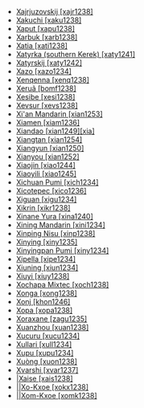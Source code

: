 - [Xajrjuzovskij [xajr1238]](tree/chuk1271/kamc1243/itel1242/xajr1238/md.ini)
- [Xakuchi [xaku1238]](tree/abkh1242/circ1239/adyg1241/xaku1238/md.ini)
- [Xaput [xapu1238]](tree/nakh1245/dagh1238/lezg1248/nucl1321/sout2753/kryt1240/xapu1238/md.ini)
- [Xarbuk [xarb1238]](tree/nakh1245/dagh1238/darg1242/darg1241/nort3280/muir1238/xarb1238/md.ini)
- [Xatia [xati1238]](tree/tuuu1241/huaa1247/lowe1407/xati1238/md.ini)
- [Xatyrka (southern Kerek) [xaty1241]](tree/chuk1271/chuk1272/kory1247/kere1280/xaty1241/md.ini)
- [Xatyrskij [xaty1242]](tree/chuk1271/chuk1272/chuk1273/xaty1242/md.ini)
- [Xazo [xazo1234]](tree/afro1255/cush1243/east2699/lowl1267/saho1245/saho1246/sout3314/xazo1234/md.ini)
- [Xenqenna [xenq1238]](tree/mand1469/west2780/samo1308/soni1257/soni1258/soni1259/xenq1238/md.ini)
- [Xeruã [bomf1238]](tree/araw1282/madi1262/madi1263/deni1241/mamo1239/bomf1238/md.ini)
- [Xesibe [xesi1238]](tree/atla1278/volt1241/benu1247/bant1294/sout3152/narr1281/east2731/sout3180/ngun1275/ngun1276/ngun1267/zulu1251/xhos1239/xesi1238/md.ini)
- [Xevsur [xevs1238]](tree/kart1248/geor1252/geor1253/nucl1302/nort3382/xevs1238/md.ini)
- [Xi'an Mandarin [xian1253]](tree/sino1245/sini1245/clas1255/midd1354/nort3155/mand1471/mand1415/huab1238/xian1253/md.ini)
- [Xiamen [xiam1236]](tree/sino1245/sini1245/minn1248/coas1318/minn1241/hokk1242/xiam1236/md.ini)
- [Xiandao [xian1249][xia]](tree/sino1245/burm1265/lolo1265/burm1266/nort2720/high1273/acha1252/acha1249/xian1249/md.ini)
- [Xiangtan [xian1254]](tree/sino1245/sini1245/clas1255/midd1354/xian1251/luos1238/xian1254/md.ini)
- [Xiangyun [xian1250]](tree/sino1245/macr1275/caij1235/baic1239/sout3254/sout2730/xian1250/md.ini)
- [Xianyou [xian1252]](tree/sino1245/sini1245/minn1248/coas1318/puxi1243/xian1252/md.ini)
- [Xiaojin [xiao1244]](tree/sino1245/burm1265/naqi1236/qian1263/rgya1241/core1262/situ1238/xiao1244/md.ini)
- [Xiaoyili [xiao1245]](tree/sino1245/burm1265/naqi1236/qian1263/rgya1241/horp1241/guan1266/xiao1245/md.ini)
- [Xichuan Pumi [xich1234]](tree/sino1245/burm1265/naqi1236/qian1263/pumi1242/sout2729/cent2357/xich1234/md.ini)
- [Xicotepec [xico1236]](tree/toto1251/toto1252/cent1397/nort3265/xico1235/xico1236/md.ini)
- [Xiguan [xigu1234]](tree/sino1245/sini1245/clas1255/midd1354/yuep1234/yuec1235/yueh1236/cant1236/xigu1234/md.ini)
- [Xikrin [xikr1238]](tree/nucl1710/jeee1236/jese1235/core1264/kaya1330/xikr1238/md.ini)
- [Xinane Yura [xina1240]](tree/pano1259/pano1256/main1279/pano1257/head1239/yami1255/yami1256/xina1240/md.ini)
- [Xining Mandarin [xini1234]](tree/sino1245/sini1245/clas1255/midd1354/nort3155/mand1471/mand1415/huab1238/xini1234/md.ini)
- [Xinping Nisu [xinp1238]](tree/sino1245/burm1265/lolo1265/lolo1267/nili1235/sout3212/niso1234/nisu1237/nisu1238/nort2717/nort2718/xinp1238/md.ini)
- [Xinying [xiny1235]](tree/taik1256/kamt1241/daic1238/beic1239/ling1270/ling1262/xiny1235/md.ini)
- [Xinyingpan Pumi [xiny1234]](tree/sino1245/burm1265/naqi1236/qian1263/pumi1242/sout2729/cent2357/xiny1234/md.ini)
- [Xipella [xipe1234]](tree/indo1319/clas1257/ital1284/lati1262/lati1263/impe1234/roma1334/ital1285/west2813/shif1234/sout3183/stan1289/cata1289/nons1235/xipe1234/md.ini)
- [Xiuning [xiun1234]](tree/sino1245/sini1245/clas1255/midd1354/wuhu1234/huiz1242/xiuy1238/xiun1234/md.ini)
- [Xiuyi [xiuy1238]](tree/sino1245/sini1245/clas1255/midd1354/wuhu1234/huiz1242/xiuy1238/md.ini)
- [Xochapa Mixtec [xoch1238]](tree/otom1299/east2557/amuz1253/mixt1422/mixt1423/mixt1427/guer1245/alco1235/xoch1238/md.ini)
- [Xonga [xong1238]](tree/atla1278/volt1241/benu1247/bant1294/sout3152/narr1281/east2731/sout3180/ngun1275/tswa1254/tson1249/xong1238/md.ini)
- [Xonj [khon1246]](tree/indo1319/clas1257/indo1320/iran1269/sout3157/midd1352/mode1259/lari1253/khon1246/md.ini)
- [Xopa [xopa1238]](tree/kart1248/geor1252/zann1245/lazz1240/sena1260/xopa1238/md.ini)
- [Xoraxane [zagu1235]](tree/indo1319/clas1257/indo1320/indo1321/indo1322/roma1329/vlax1238/sout2658/dzam1241/zagu1235/md.ini)
- [Xuanzhou [xuan1238]](tree/sino1245/sini1245/clas1255/midd1354/wuhu1234/wuch1236/xuan1238/md.ini)
- [Xucuru [xucu1234]](tree/xuku1239/xucu1234/md.ini)
- [Xullari [xull1234]](tree/indo1319/clas1257/indo1320/iran1269/sout3157/midd1352/mode1259/sout2645/xull1234/md.ini)
- [Xupu [xupu1234]](tree/sino1245/sini1245/clas1255/midd1354/xian1251/chen1268/xupu1234/md.ini)
- [Xuòng [xuon1238]](tree/taik1256/kamt1241/daic1238/daic1237/cent2251/deba1238/nung1283/xuon1238/md.ini)
- [Xvarshi [xvar1237]](tree/nakh1245/dagh1238/avar1255/tsez1239/west2429/khva1239/xvar1237/md.ini)
- [|Xaise [xais1238]](tree/khoe1240/khoe1241/nonk1236/ostk1235/shua1254/xais1238/md.ini)
- [||Xo-Kxoe [xokx1238]](tree/khoe1240/khoe1241/nonk1236/west2506/kxoe1242/kxoe1243/xokx1238/md.ini)
- [||Xom-Kxoe [xomk1238]](tree/khoe1240/khoe1241/nonk1236/west2506/kxoe1242/kxoe1243/xomk1238/md.ini)
